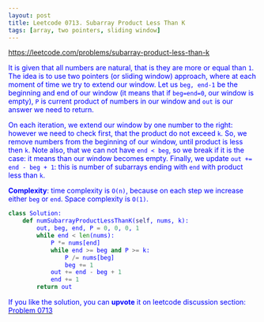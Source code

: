 ```yaml
---
layout: post
title: Leetcode 0713. Subarray Product Less Than K
tags: [array, two pointers, sliding window]
---
```


<a href="https://leetcode.com/problems/subarray-product-less-than-k"> <font color = blue>https://leetcode.com/problems/subarray-product-less-than-k

It is given that all numbers are natural, that is they are more or equal than `1`. The idea is to use two pointers (or sliding window) approach, where at each moment of time we try to extend our window. Let us `beg, end-1` be the beginning and end of our window (it means that if `beg=end=0`, our window is empty), `P` is current product of numbers in our window and `out` is our answer we need to return.

On each iteration, we extend our window by one number to the right: however we need to check first, that the product do not exceed `k`. So, we remove numbers from the beginning of our window, until product is less then `k`. Note also, that we can not have `end < beg`, so we break if it is the case: it means than our window becomes empty. Finally, we  update `out += end - beg + 1`: this is number of subarrays ending with `end` with product less than `k`.

**Complexity**: time complexity is `O(n)`, because on each step we increase either `beg` or `end`. Space complexity is `O(1)`. 

```python
class Solution:
    def numSubarrayProductLessThanK(self, nums, k):
        out, beg, end, P = 0, 0, 0, 1
        while end < len(nums):
            P *= nums[end]
            while end >= beg and P >= k:
                P /= nums[beg]
                beg += 1
            out += end - beg + 1
            end += 1
        return out
```

If you like the solution, you can **upvote** it on leetcode discussion section:<a href="https://leetcode.com/problems/subarray-product-less-than-k/discuss/868623/python-2-pointers-o(n)-solution-explained"> <font color = blue>Problem 0713
